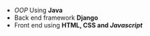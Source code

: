 * _OOP_ Using **Java**
* Back end framework **Django**
* Front end using **HTML, CSS and _Javascript_**
